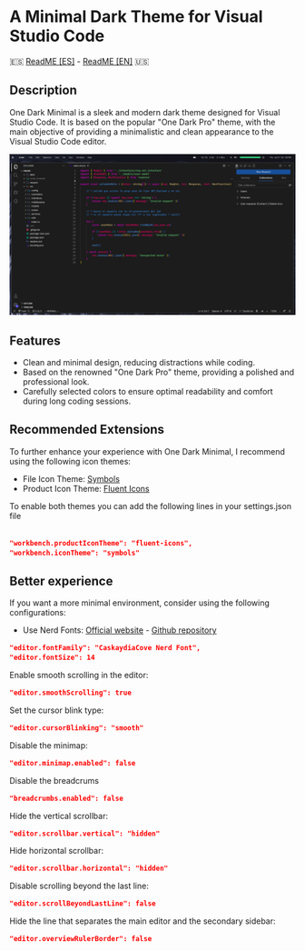 
# A Minimal Dark Theme for Visual Studio Code

🇪🇸 [ReadME [ES]](./README[ES].md)   -   [ReadME [EN]](./README.md) 🇺🇸

## Description

One Dark Minimal is a sleek and modern dark theme designed for Visual Studio Code. It is based on the popular "One Dark Pro" theme, with the main objective of providing a minimalistic and clean appearance to the Visual Studio Code editor.

![One Dark Minimal Preview](https://raw.githubusercontent.com/MrRevillod/OneDarkMinimal/main/img/preview.png)

## Features

- Clean and minimal design, reducing distractions while coding.
- Based on the renowned "One Dark Pro" theme, providing a polished and professional look.
- Carefully selected colors to ensure optimal readability and comfort during long coding sessions.


## Recommended Extensions

To further enhance your experience with One Dark Minimal, I recommend using the following icon themes:

- File Icon Theme: [Symbols](https://github.com/miguelsolorio/vscode-symbols)
- Product Icon Theme: [Fluent Icons](https://github.com/miguelsolorio/vscode-fluent-icons)

To enable both themes you can add the following lines in your settings.json file

``` json

"workbench.productIconTheme": "fluent-icons",
"workbench.iconTheme": "symbols"

```

## Better experience

If you want a more minimal environment, consider using the following configurations:

- Use Nerd Fonts: [Official website](https://www.nerdfonts.com/) - [Github repository](https://github.com/ryanoasis/nerd-fonts)

``` json
"editor.fontFamily": "CaskaydiaCove Nerd Font",
"editor.fontSize": 14
```

Enable smooth scrolling in the editor:

``` json
"editor.smoothScrolling": true
```

Set the cursor blink type:

``` json
"editor.cursorBlinking": "smooth"
```

Disable the minimap:

``` json
"editor.minimap.enabled": false
```

Disable the breadcrums

``` json
"breadcrumbs.enabled": false
```

Hide the vertical scrollbar:

``` json
"editor.scrollbar.vertical": "hidden"
```

Hide horizontal scrollbar:

``` json
"editor.scrollbar.horizontal": "hidden"

```
Disable scrolling beyond the last line:

```json
"editor.scrollBeyondLastLine": false
```

Hide the line that separates the main editor and the secondary sidebar:

``` json
"editor.overviewRulerBorder": false
```

